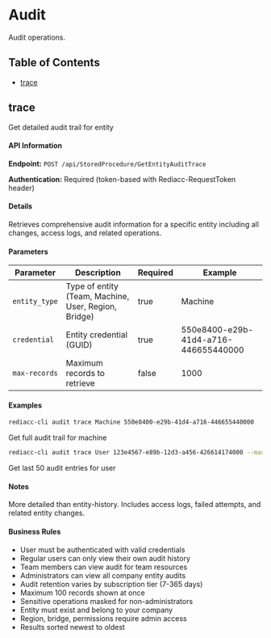 # Audit

Audit operations.

## Table of Contents

- [trace](#trace)


## trace

Get detailed audit trail for entity

#### API Information

**Endpoint:** `POST /api/StoredProcedure/GetEntityAuditTrace`

**Authentication:** Required (token-based with Rediacc-RequestToken header)

#### Details

Retrieves comprehensive audit information for a specific entity including all changes, access logs, and related operations.

#### Parameters

| Parameter | Description | Required | Example |
|-----------|-------------|----------|---------|
| `entity_type` | Type of entity (Team, Machine, User, Region, Bridge) | true | Machine |
| `credential` | Entity credential (GUID) | true | 550e8400-e29b-41d4-a716-446655440000 |
| `max-records` | Maximum records to retrieve | false | 1000 |

#### Examples

```bash
rediacc-cli audit trace Machine 550e8400-e29b-41d4-a716-446655440000
```
Get full audit trail for machine

```bash
rediacc-cli audit trace User 123e4567-e89b-12d3-a456-426614174000 --max-records 50
```
Get last 50 audit entries for user

#### Notes

More detailed than entity-history. Includes access logs, failed attempts, and related entity changes.

#### Business Rules

- User must be authenticated with valid credentials
- Regular users can only view their own audit history
- Team members can view audit for team resources
- Administrators can view all company entity audits
- Audit retention varies by subscription tier (7-365 days)
- Maximum 100 records shown at once
- Sensitive operations masked for non-administrators
- Entity must exist and belong to your company
- Region, bridge, permissions require admin access
- Results sorted newest to oldest

